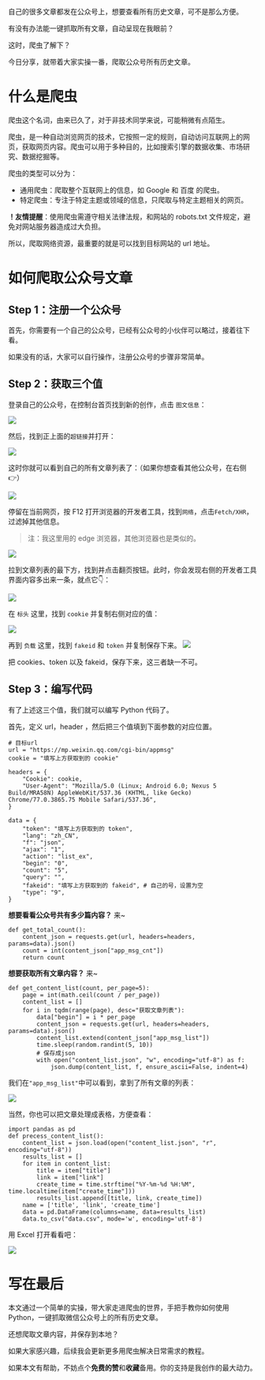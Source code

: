 自己的很多文章都发在公众号上，想要查看所有历史文章，可不是那么方便。

有没有办法能一键抓取所有文章，自动呈现在我眼前？

这时，爬虫了解下？

今日分享，就带着大家实操一番，爬取公众号所有历史文章。


# 什么是爬虫

爬虫这个名词，由来已久了，对于非技术同学来说，可能稍微有点陌生。

爬虫，是一种自动浏览网页的技术，它按照一定的规则，自动访问互联网上的网页，获取网页内容。爬虫可以用于多种目的，比如搜索引擎的数据收集、市场研究、数据挖掘等。

爬虫的类型可以分为：
- 通用爬虫：爬取整个互联网上的信息，如 Google 和 百度 的爬虫。
- 特定爬虫：专注于特定主题或领域的信息，只爬取与特定主题相关的网页。


**！友情提醒**：使用爬虫需遵守相关法律法规，和网站的 robots.txt 文件规定，避免对网站服务器造成过大负担。


所以，爬取网络资源，最重要的就是可以找到目标网站的 url 地址。

# 如何爬取公众号文章

## Step 1：注册一个公众号

首先，你需要有一个自己的公众号，已经有公众号的小伙伴可以略过，接着往下看。


如果没有的话，大家可以自行操作，注册公众号的步骤非常简单。

## Step 2：获取三个值
登录自己的公众号，在控制台首页找到新的创作，点击 `图文信息`：

![](https://img-blog.csdnimg.cn/img_convert/62f198546902f926a48bacf1fe7e92d1.png)

然后，找到正上面的`超链接`并打开：

![](https://img-blog.csdnimg.cn/img_convert/ca669ad7b3919aa08925123521e3538e.png)

这时你就可以看到自己的所有文章列表了：（如果你想查看其他公众号，在右侧👉）

![](https://img-blog.csdnimg.cn/img_convert/27c8f068482654f453224048afde8d3f.png)

停留在当前网页，按 F12 打开浏览器的开发者工具，找到`网络`，点击`Fetch/XHR`，过滤掉其他信息。
> 注：我这里用的 edge 浏览器，其他浏览器也是类似的。

![](https://img-blog.csdnimg.cn/img_convert/935ee0b24d537393b09b083321856139.png)

拉到文章列表的最下方，找到并点击翻页按钮。此时，你会发现右侧的开发者工具界面内容多出来一条，就点它👇：

![](https://img-blog.csdnimg.cn/img_convert/3e7a3533d0d8d07dbf458c3f34a57c57.png)

在 `标头` 这里，找到 `cookie` 并复制右侧对应的值：

![](https://img-blog.csdnimg.cn/img_convert/6164f22dc750f878a5dcc8ddd9a1c90a.png)

再到 `负载` 这里，找到 `fakeid` 和 `token` 并复制保存下来。
![](https://img-blog.csdnimg.cn/img_convert/b563468d6c663c8f2f214ed393e6f82e.png)


把 cookies、token 以及 fakeid，保存下来，这三者缺一不可。

## Step 3：编写代码
有了上述这三个值，我们就可以编写 Python 代码了。

首先，定义 url，header ，然后把三个值填到下面参数的对应位置。

```
# 目标url
url = "https://mp.weixin.qq.com/cgi-bin/appmsg"
cookie = "填写上方获取到的 cookie"

headers = {
    "Cookie": cookie,
    "User-Agent": "Mozilla/5.0 (Linux; Android 6.0; Nexus 5 Build/MRA58N) AppleWebKit/537.36 (KHTML, like Gecko) Chrome/77.0.3865.75 Mobile Safari/537.36",
}

data = {
    "token": "填写上方获取到的 token",
    "lang": "zh_CN",
    "f": "json",
    "ajax": "1",
    "action": "list_ex",
    "begin": "0",
    "count": "5",
    "query": "",
    "fakeid": "填写上方获取到的 fakeid", # 自己的号，设置为空
    "type": "9",
}
```


**想要看看公众号共有多少篇内容？** 来~

```
def get_total_count():
    content_json = requests.get(url, headers=headers, params=data).json()
    count = int(content_json["app_msg_cnt"])
    return count
```

**想要获取所有文章内容？** 来~

```
def get_content_list(count, per_page=5):
    page = int(math.ceil(count / per_page))
    content_list = []
    for i in tqdm(range(page), desc="获取文章列表"):
        data["begin"] = i * per_page
        content_json = requests.get(url, headers=headers, params=data).json()
        content_list.extend(content_json["app_msg_list"])
        time.sleep(random.randint(5, 10))
        # 保存成json
        with open("content_list.json", "w", encoding="utf-8") as f:
            json.dump(content_list, f, ensure_ascii=False, indent=4)
```
我们在`"app_msg_list"`中可以看到，拿到了所有文章的列表：

![](https://img-blog.csdnimg.cn/img_convert/39451fdc7fb5609a162b8bc66c614246.png)

当然，你也可以把文章处理成表格，方便查看：

```
import pandas as pd
def precess_content_list():
    content_list = json.load(open("content_list.json", "r", encoding="utf-8"))
    results_list = []
    for item in content_list:
        title = item["title"]
        link = item["link"]
        create_time = time.strftime("%Y-%m-%d %H:%M", time.localtime(item["create_time"]))
        results_list.append([title, link, create_time])
    name = ['title', 'link', 'create_time']
    data = pd.DataFrame(columns=name, data=results_list)
    data.to_csv("data.csv", mode='w', encoding='utf-8')
```

用 Excel 打开看看吧： 

![](https://img-blog.csdnimg.cn/img_convert/2153088b3cc124a2c33904d46a407235.png)

# 写在最后

本文通过一个简单的实操，带大家走进爬虫的世界，手把手教你如何使用 Python，一键抓取微信公众号上的所有历史文章。

还想爬取文章内容，并保存到本地？

如果大家感兴趣，后续我会更新更多用爬虫解决日常需求的教程。

如果本文有帮助，不妨点个**免费的赞**和**收藏**备用。你的支持是我创作的最大动力。